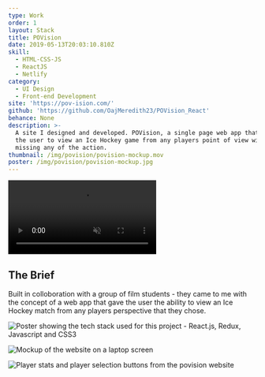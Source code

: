 ```yaml
---
type: Work
order: 1
layout: Stack
title: POVision
date: 2019-05-13T20:03:10.810Z
skill:
  - HTML-CSS-JS
  - ReactJS
  - Netlify
category:
  - UI Design
  - Front-end Development
site: 'https://pov-ision.com/'
github: 'https://github.com/OajMeredith23/POVision_React'
behance: None
description: >-
  A site I designed and developed. POVision, a single page web app that allows
  the user to view an Ice Hockey game from any players point of view without
  missing any of the action. 
thumbnail: /img/povision/povision-mockup.mov
poster: /img/povision/povision-mockup.jpg
---
```

  <div class="work-image-video">
    <video autoplay loop muted playsinline src="/img/povision/loading-vid.mov"></video>
  </div> 

## The Brief

Built in colloboration with a group of film students - they came to me with the concept of a web app that gave the user the ability to view an Ice Hockey match from any players perspective that they chose. 



![Poster showing the tech stack used for this project - React.js, Redux, Javascript and CSS3](/img/research-stats.jpg "Poster showing the tech stack used for this project - React.js, Redux, Javascript and CSS3")

![Mockup of the website on a laptop screen](/img/laptop.jpg "Mockup of the website on a laptop screen")

![Player stats and player selection buttons from the povision website](/img/player-stats.jpg "Player stats and player selection buttons from the povision website")
